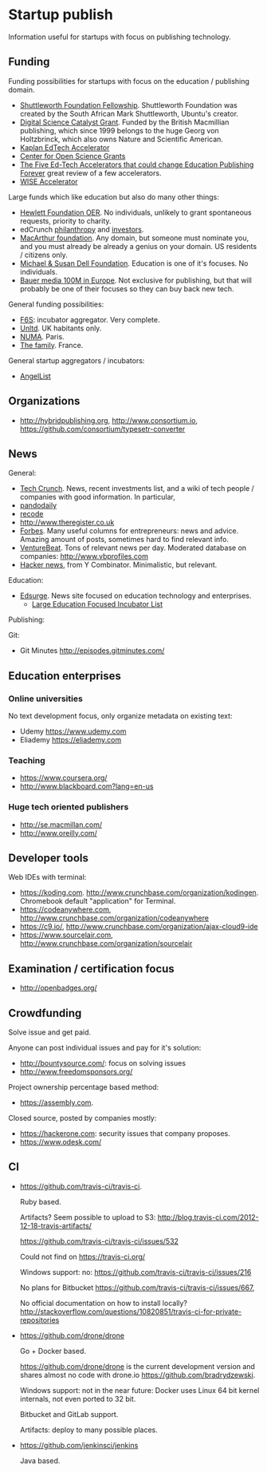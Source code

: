 # Startup publish

Information useful for startups with focus on publishing technology.

## Funding

Funding possibilities for startups with focus on the education / publishing domain.

- [Shuttleworth Foundation Fellowship](www.shuttleworthfoundation.org/fellowship). Shuttleworth Foundation was created by the South African Mark Shuttleworth, Ubuntu's creator.
- [Digital Science Catalyst Grant](https://www.digital-science.com/what-we-do/start-up-investment/catalyst). Funded by the British Macmillian publishing, which since 1999 belongs to the huge Georg von Holtzbrinck, which also owns Nature and Scientific American.
- [Kaplan EdTech Accelerator](http://www.kaplanedtechaccelerator.com)
- [Center for Open Science Grants](http://centerforopenscience.org/grants/)
- [The Five Ed-Tech Accelerators that could change Education Publishing Forever](http://www.publishingtechnology.com/2013/03/the-five-ed-tech-accelerators-that-could-change-education-publishing-forever/) great review of a few accelerators.
- [WISE Accelerator](http://www.qf.org.qa/news/wise-launches-accelerator-to-boost-innovative-education-ventures)

Large funds which like education but also do many other things:

- [Hewlett Foundation OER](http://www.hewlett.org/programs/education/open-educational-resources). No individuals, unlikely to grant spontaneous requests, priority to charity.
- edCrunch [philanthropy](http://edcrunch.org/show-me-the-money/foundations-and-philanthropy/) and [investors](http://edcrunch.org/show-me-the-money/accelerators-and-investors).
- [MacArthur foundation](http://www.macfound.org/programs/fellows/strategy/). Any domain, but someone must nominate you, and you must already be already a genius on your domain. US residents / citizens only.
- [Michael & Susan Dell Foundation](http://www.msdf.org/). Education is one of it's focuses. No individuals.
- [Bauer media 100M in Europe](http://techcrunch.com/2014/08/04/bauer-venture-partners). Not exclusive for publishing, but that will probably be one of their focuses so they can buy back new tech.

General funding possibilities:

- [F6S](http://www.f6s.com/): incubator aggregator. Very complete.
- [Unltd](http://unltd.org.uk/path/). UK habitants only.
- [NUMA](https://www.numa.paris/). Paris.
- [The family](http://www.thefamily.co/). France.

General startup aggregators / incubators:

- [AngelList](https://angel.co/)

## Organizations

- <http://hybridpublishing.org>, <http://www.consortium.io>, <https://github.com/consortium/typesetr-converter>

## News

General:

- [Tech Crunch](http://techcrunch.com). News, recent investments list, and a wiki of tech people / companies with good information. In particular, 
- [pandodaily](http://pando.com/)
- [recode](http://recode.net/)
- <http://www.theregister.co.uk>
- [Forbes](http://www.forbes.com/). Many useful columns for entrepreneurs: news and advice. Amazing amount of posts, sometimes hard to find relevant info.
- [VentureBeat](http://venturebeat.com/). Tons of relevant news per day. Moderated database on companies: <http://www.vbprofiles.com>
- [Hacker news](https://news.ycombinator.com/), from Y Combinator. Minimalistic, but relevant.

Education:

-   [Edsurge](https://www.edsurge.com/). News site focused on education technology and enterprises.
    - [Large Education Focused Incubator List](https://www.edsurge.com/incubators)

Publishing:

Git:

- Git Minutes <http://episodes.gitminutes.com/>

## Education enterprises

### Online universities

No text development focus, only organize metadata on existing text:

- Udemy <https://www.udemy.com>
- Eliademy <https://eliademy.com>

### Teaching

- <https://www.coursera.org/>
- <http://www.blackboard.com?lang=en-us>

### Huge tech oriented publishers

- <http://se.macmillan.com/>
- <http://www.oreilly.com/>

## Developer tools

Web IDEs with terminal:

- <https://koding.com>. <http://www.crunchbase.com/organization/kodingen>. Chromebook default "application" for Terminal.
- <https://codeanywhere.com>, <http://www.crunchbase.com/organization/codeanywhere>
- <https://c9.io/>, <http://www.crunchbase.com/organization/ajax-cloud9-ide>
- <https://www.sourcelair.com>, <http://www.crunchbase.com/organization/sourcelair>

## Examination / certification focus

- <http://openbadges.org/>

## Crowdfunding

Solve issue and get paid.

Anyone can post individual issues and pay for it's solution:

- <http://bountysource.com/>: focus on solving issues
- <http://www.freedomsponsors.org/>

Project ownership percentage based method:

- <https://assembly.com>.

Closed source, posted by companies mostly:

- <https://hackerone.com>: security issues that company proposes.
- <https://www.odesk.com/>

## CI

-   <https://github.com/travis-ci/travis-ci>.

    Ruby based.

    Artifacts? Seem possible to upload to S3: <http://blog.travis-ci.com/2012-12-18-travis-artifacts/>

    <https://github.com/travis-ci/travis-ci/issues/532>

    Could not find on <https://travis-ci.org/>

    Windows support: no: <https://github.com/travis-ci/travis-ci/issues/216>

    No plans for Bitbucket <https://github.com/travis-ci/travis-ci/issues/667>, 

    No official documentation on how to install locally? <http://stackoverflow.com/questions/10820851/travis-ci-for-private-repositories>

-   <https://github.com/drone/drone>

    Go + Docker based.

    <https://github.com/drone/drone> is the current development version and shares almost no code with drone.io <https://github.com/bradrydzewski>.

    Windows support: not in the near future: Docker uses Linux 64 bit kernel internals, not even ported to 32 bit.

    Bitbucket and GitLab support.

    Artifacts: deploy to many possible places.

-   <https://github.com/jenkinsci/jenkins>

    Java based.
